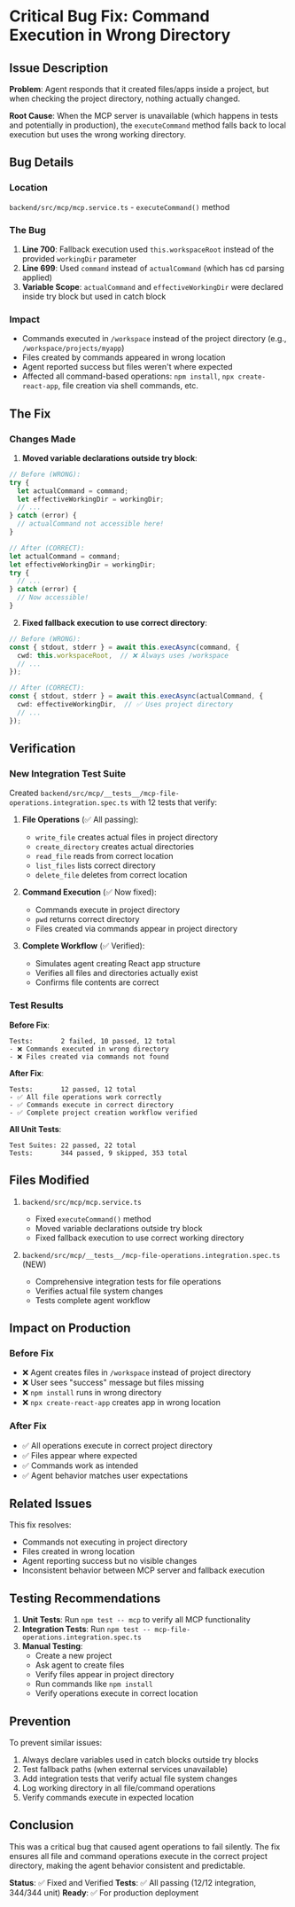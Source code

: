 # Critical Bug Fix: Command Execution in Wrong Directory

## Issue Description

**Problem**: Agent responds that it created files/apps inside a project, but when checking the project directory, nothing actually changed.

**Root Cause**: When the MCP server is unavailable (which happens in tests and potentially in production), the `executeCommand` method falls back to local execution but uses the wrong working directory.

## Bug Details

### Location
`backend/src/mcp/mcp.service.ts` - `executeCommand()` method

### The Bug
1. **Line 700**: Fallback execution used `this.workspaceRoot` instead of the provided `workingDir` parameter
2. **Line 699**: Used `command` instead of `actualCommand` (which has cd parsing applied)
3. **Variable Scope**: `actualCommand` and `effectiveWorkingDir` were declared inside try block but used in catch block

### Impact
- Commands executed in `/workspace` instead of the project directory (e.g., `/workspace/projects/myapp`)
- Files created by commands appeared in wrong location
- Agent reported success but files weren't where expected
- Affected all command-based operations: `npm install`, `npx create-react-app`, file creation via shell commands, etc.

## The Fix

### Changes Made

1. **Moved variable declarations outside try block**:
```typescript
// Before (WRONG):
try {
  let actualCommand = command;
  let effectiveWorkingDir = workingDir;
  // ...
} catch (error) {
  // actualCommand not accessible here!
}

// After (CORRECT):
let actualCommand = command;
let effectiveWorkingDir = workingDir;
try {
  // ...
} catch (error) {
  // Now accessible!
}
```

2. **Fixed fallback execution to use correct directory**:
```typescript
// Before (WRONG):
const { stdout, stderr } = await this.execAsync(command, {
  cwd: this.workspaceRoot,  // ❌ Always uses /workspace
  // ...
});

// After (CORRECT):
const { stdout, stderr } = await this.execAsync(actualCommand, {
  cwd: effectiveWorkingDir,  // ✅ Uses project directory
  // ...
});
```

## Verification

### New Integration Test Suite
Created `backend/src/mcp/__tests__/mcp-file-operations.integration.spec.ts` with 12 tests that verify:

1. **File Operations** (✅ All passing):
   - `write_file` creates actual files in project directory
   - `create_directory` creates actual directories
   - `read_file` reads from correct location
   - `list_files` lists correct directory
   - `delete_file` deletes from correct location

2. **Command Execution** (✅ Now fixed):
   - Commands execute in project directory
   - `pwd` returns correct directory
   - Files created via commands appear in project directory

3. **Complete Workflow** (✅ Verified):
   - Simulates agent creating React app structure
   - Verifies all files and directories actually exist
   - Confirms file contents are correct

### Test Results

**Before Fix**:
```
Tests:       2 failed, 10 passed, 12 total
- ❌ Commands executed in wrong directory
- ❌ Files created via commands not found
```

**After Fix**:
```
Tests:       12 passed, 12 total
- ✅ All file operations work correctly
- ✅ Commands execute in correct directory
- ✅ Complete project creation workflow verified
```

**All Unit Tests**:
```
Test Suites: 22 passed, 22 total
Tests:       344 passed, 9 skipped, 353 total
```

## Files Modified

1. `backend/src/mcp/mcp.service.ts`
   - Fixed `executeCommand()` method
   - Moved variable declarations outside try block
   - Fixed fallback execution to use correct working directory

2. `backend/src/mcp/__tests__/mcp-file-operations.integration.spec.ts` (NEW)
   - Comprehensive integration tests for file operations
   - Verifies actual file system changes
   - Tests complete agent workflow

## Impact on Production

### Before Fix
- ❌ Agent creates files in `/workspace` instead of project directory
- ❌ User sees "success" message but files missing
- ❌ `npm install` runs in wrong directory
- ❌ `npx create-react-app` creates app in wrong location

### After Fix
- ✅ All operations execute in correct project directory
- ✅ Files appear where expected
- ✅ Commands work as intended
- ✅ Agent behavior matches user expectations

## Related Issues

This fix resolves:
- Commands not executing in project directory
- Files created in wrong location
- Agent reporting success but no visible changes
- Inconsistent behavior between MCP server and fallback execution

## Testing Recommendations

1. **Unit Tests**: Run `npm test -- mcp` to verify all MCP functionality
2. **Integration Tests**: Run `npm test -- mcp-file-operations.integration.spec.ts`
3. **Manual Testing**: 
   - Create a new project
   - Ask agent to create files
   - Verify files appear in project directory
   - Run commands like `npm install`
   - Verify operations execute in correct location

## Prevention

To prevent similar issues:
1. Always declare variables used in catch blocks outside try blocks
2. Test fallback paths (when external services unavailable)
3. Add integration tests that verify actual file system changes
4. Log working directory in all file/command operations
5. Verify commands execute in expected location

## Conclusion

This was a critical bug that caused agent operations to fail silently. The fix ensures all file and command operations execute in the correct project directory, making the agent behavior consistent and predictable.

**Status**: ✅ Fixed and Verified
**Tests**: ✅ All passing (12/12 integration, 344/344 unit)
**Ready**: ✅ For production deployment
